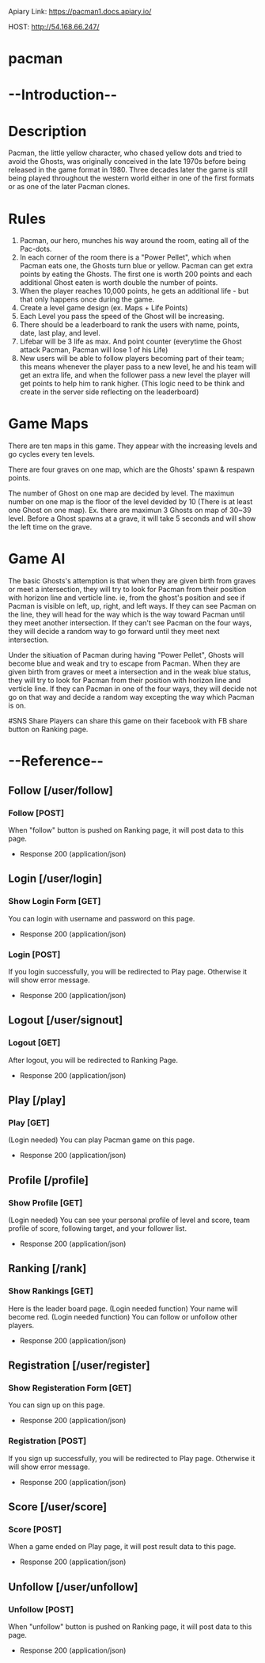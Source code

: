 Apiary Link:
https://pacman1.docs.apiary.io/


HOST: http://54.168.66.247/

# pacman

# --Introduction--

# Description
Pacman, the little yellow character, who chased yellow dots and tried to avoid the Ghosts, was
originally conceived in the late 1970s before being released in the game format in 1980. Three
decades later the game is still being played throughout the western world either in one of the
first formats or as one of the later Pacman clones.

# Rules
1. Pacman, our hero, munches his way around the room, eating all of the Pac-dots.
2. In each corner of the room there is a "Power Pellet", which when Pacman eats one, the
Ghosts turn blue or yellow. Pacman can get extra points by eating the Ghosts. The first
one is worth 200 points and each additional Ghost eaten is worth double the number of
points.
3. When the player reaches 10,000 points, he gets an additional life - but that only
happens once during the game.
4. Create a level game design (ex. Maps + Life Points)
5. Each Level you pass the speed of the Ghost will be increasing.
6. There should be a leaderboard to rank the users with name, points, date, last play, and
level.
7. Lifebar will be 3 life as max. And point counter (everytime the Ghost attack Pacman,
Pacman will lose 1 of his Life)
8. New users will be able to follow players becoming part of their team; this means
whenever the player pass to a new level, he and his team will get an extra life, and when
the follower pass a new level the player will get points to help him to rank higher. (This
logic need to be think and create in the server side reflecting on the leaderboard)

# Game Maps
There are ten maps in this game. They appear with the increasing levels and go cycles every ten levels. 

There are four graves on one map, which are the Ghosts' spawn & respawn points. 

The number of Ghost on one map are decided by level. The maximun number on one map is the floor of the level devided by 10 (There is at least one Ghost on one map). Ex. there are maximun 3 Ghosts on map of 30~39 level. Before a Ghost spawns at a grave, it will take 5 seconds and will show the left time on the grave.

# Game AI
The basic Ghosts's attemption is that when they are given birth from graves or meet a intersection, they will try to look for Pacman from their position with horizon line and verticle line. ie, from the ghost's position and see if Pacman is visible on left, up, right, and left ways. If they can see Pacman on the line, they will head for the way which is the way toward Pacman until they meet another intersection. If they can't see Pacman on the four ways, they will decide a random way to go forward until they meet next intersection.

Under the sitiuation of Pacman during having "Power Pellet", Ghosts will become blue and weak and try to escape from Pacman. When they are given birth from graves or meet a intersection and in the weak blue status, they will try to look for Pacman from their position with horizon line and verticle line. If they can Pacman in one of the four ways, they will decide not go on that way and decide a random way excepting the way which Pacman is on.

#SNS Share
Players can share this game on their facebook with FB share button on Ranking page. 

# --Reference--

## Follow [/user/follow]

### Follow [POST]

When "follow" button is pushed on Ranking page, it will post data to this page.

+ Response 200 (application/json)

## Login [/user/login]

### Show Login Form [GET]

You can login with username and password on this page.

+ Response 200 (application/json)

### Login [POST]

If you login successfully, you will be redirected to Play page. Otherwise it will show error message.

+ Response 200 (application/json)

## Logout [/user/signout]

### Logout [GET]

After logout, you will be redirected to Ranking Page.

+ Response 200 (application/json)

## Play [/play]

### Play [GET]

(Login needed) You can play Pacman game on this page.

+ Response 200 (application/json)

## Profile [/profile]

### Show Profile [GET]

(Login needed) You can see your personal profile of level and score, team profile of score, following target, and your follower list.

+ Response 200 (application/json)

## Ranking [/rank]

### Show Rankings [GET]

Here is the leader board page.
(Login needed function) Your name will become red.
(Login needed function) You can follow or unfollow other players.

+ Response 200 (application/json)

## Registration [/user/register]

### Show Registeration Form [GET]

You can sign up on this page.

+ Response 200 (application/json)

### Registration [POST]

If you sign up successfully, you will be redirected to Play page. Otherwise it will show error message.

+ Response 200 (application/json)

## Score [/user/score]

### Score [POST]

When a game ended on Play page, it will post result data to this page.

+ Response 200 (application/json)

## Unfollow [/user/unfollow]

### Unfollow [POST]

When "unfollow" button is pushed on Ranking page, it will post data to this page.

+ Response 200 (application/json)

